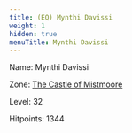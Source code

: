 ```yaml
---
title: (EQ) Mynthi Davissi
weight: 1
hidden: true
menuTitle: Mynthi Davissi
---
```


Name: Mynthi Davissi


Zone: [The Castle of Mistmoore](/en/eq/exploration/the_castle_of_mistmoore)

Level: 32

Hitpoints: 1344